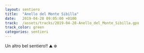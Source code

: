 ```yaml
---
layout: sentiero
title:  "Anello del Monte Sibilla"
date:   2019-04-28 09:05:00 +0100
track:  /assets/tracks/2019-04-28-Anello_del_Monte_Sibilla.gpx
track_color: green
categories: sentieri
---
```


Un altro bel sentiero!! :mountain: :snowflake: